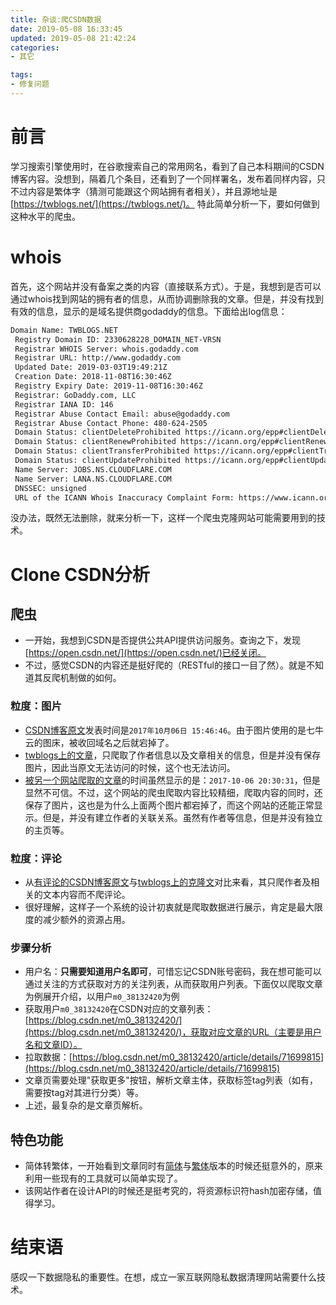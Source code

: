 ```yaml
---
title: 杂谈:爬CSDN数据
date: 2019-05-08 16:33:45
updated: 2019-05-08 21:42:24
categories:
- 其它

tags:
- 修复问题
---
```

# 前言
学习搜索引擎使用时，在谷歌搜索自己的常用网名，看到了自己本科期间的CSDN博客内容。没想到，隔着几个条目，还看到了一个同样署名，发布着同样内容，只不过内容是繁体字（猜测可能跟这个网站拥有者相关），并且源地址是[https://twblogs.net/](https://twblogs.net/)。
特此简单分析一下，要如何做到这种水平的爬虫。

<!-- more -->
# whois
首先，这个网站并没有备案之类的内容（直接联系方式）。于是，我想到是否可以通过whois找到网站的拥有者的信息，从而协调删除我的文章。但是，并没有找到有效的信息，显示的是域名提供商godaddy的信息。下面给出log信息：

```txt
Domain Name: TWBLOGS.NET
 Registry Domain ID: 2330628228_DOMAIN_NET-VRSN
 Registrar WHOIS Server: whois.godaddy.com
 Registrar URL: http://www.godaddy.com
 Updated Date: 2019-03-03T19:49:21Z
 Creation Date: 2018-11-08T16:30:46Z
 Registry Expiry Date: 2019-11-08T16:30:46Z
 Registrar: GoDaddy.com, LLC
 Registrar IANA ID: 146
 Registrar Abuse Contact Email: abuse@godaddy.com
 Registrar Abuse Contact Phone: 480-624-2505
 Domain Status: clientDeleteProhibited https://icann.org/epp#clientDeleteProhibited
 Domain Status: clientRenewProhibited https://icann.org/epp#clientRenewProhibited
 Domain Status: clientTransferProhibited https://icann.org/epp#clientTransferProhibited
 Domain Status: clientUpdateProhibited https://icann.org/epp#clientUpdateProhibited
 Name Server: JOBS.NS.CLOUDFLARE.COM
 Name Server: LANA.NS.CLOUDFLARE.COM
 DNSSEC: unsigned
 URL of the ICANN Whois Inaccuracy Complaint Form: https://www.icann.org/wicf/
```

没办法，既然无法删除，就来分析一下，这样一个爬虫克隆网站可能需要用到的技术。

# Clone CSDN分析
## 爬虫
- 一开始，我想到CSDN是否提供公共API提供访问服务。查询之下，发现[https://open.csdn.net/](https://open.csdn.net/)已经关闭。
- 不过，感觉CSDN的内容还是挺好爬的（RESTful的接口一目了然）。就是不知道其反爬机制做的如何。

### 粒度：图片
- [CSDN博客原文](https://blog.csdn.net/zokingo/article/details/78165518?utm_source=blogxgwz4)发表时间是`2017年10月06日 15:46:46`。由于图片使用的是七牛云的图床，被收回域名之后就宕掉了。
- [twblogs上的文章](https://www.twblogs.net/a/5b8319f72b717766a1eb0deb)，只爬取了作者信息以及文章相关的信息，但是并没有保存图片，因此当原文无法访问的时候，这个也无法访问。
- [被另一个网站爬取的文章](http://www.th7.cn/system/win/201710/230264.shtml)的时间虽然显示的是：`2017-10-06 20:30:31`，但是显然不可信。不过，这个网站的爬虫爬取内容比较精细，爬取内容的同时，还保存了图片，这也是为什么上面两个图片都宕掉了，而这个网站的还能正常显示。但是，并没有建立作者的关联关系。虽然有作者等信息，但是并没有独立的主页等。

### 粒度：评论
- 从[有评论的CSDN博客原文](https://blog.csdn.net/zokingo/article/details/46351577)与[twblogs上的克隆文](https://www.twblogs.net/a/5b8319ec2b717766a1eb0dbb/zh-cn)对比来看，其只爬作者及相关的文本内容而不爬评论。
- 很好理解，这样子一个系统的设计初衷就是爬取数据进行展示，肯定是最大限度的减少额外的资源占用。

### 步骤分析
- 用户名：**只需要知道用户名即可**，可惜忘记CSDN账号密码，我在想可能可以通过关注的方式获取对方的关注列表，从而获取用户列表。下面仅以爬取文章为例展开介绍，以用户`m0_38132420`为例
- 获取用户`m0_38132420`在CSDN对应的文章列表：[https://blog.csdn.net/m0_38132420/](https://blog.csdn.net/m0_38132420/)，获取对应文章的URL（主要是用户名和文章ID）。
- 拉取数据：[https://blog.csdn.net/m0_38132420/article/details/71699815](https://blog.csdn.net/m0_38132420/article/details/71699815)
- 文章页需要处理"获取更多"按钮，解析文章主体，获取标签tag列表（如有，需要按tag对其进行分类）等。
- 上述，最复杂的是文章页解析。

## 特色功能
- 简体转繁体，一开始看到文章同时有[简体](https://www.twblogs.net/a/5b8319ec2b717766a1eb0dbb/zh-cn)与[繁体](https://www.twblogs.net/a/5b8319ec2b717766a1eb0dbb)版本的时候还挺意外的，原来利用一些现有的工具就可以简单实现了。
- 该网站作者在设计API的时候还是挺考究的，将资源标识符hash加密存储，值得学习。

# 结束语
感叹一下数据隐私的重要性。在想，成立一家互联网隐私数据清理网站需要什么技术。
